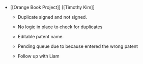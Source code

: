 - [[Orange Book Project]] [[Timothy Kim]]
	 - Duplicate signed and not signed. 

	 - No logic in place to check for duplicates

	 - Editable patent name.

	 - Pending queue due to because entered the wrong patent

	 - Follow up with Liam 
